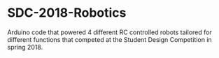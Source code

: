 # SDC-2018-Robotics
Arduino code that powered 4 different RC controlled robots tailored for different functions that competed at the Student Design Competition in spring 2018.
